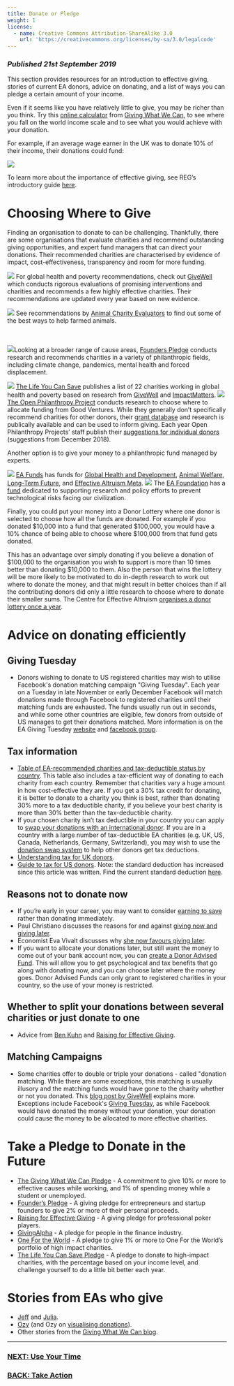 ```yaml
---
title: Donate or Pledge
weight: 1
license:
  - name: Creative Commons Attribution-ShareAlike 3.0
    url: 'https://creativecommons.org/licenses/by-sa/3.0/legalcode'
---
```

### _Published 21st September 2019_

This section provides resources for an introduction to effective giving, stories of current EA donors, advice on donating, and a list of ways you can pledge a certain amount of your income. 

Even if it seems like you have relatively little to give, you may be richer than you think. Try this <a target="_blank" href="https://www.givingwhatwecan.org/get-involved/how-rich-am-i/">online calculator</a> from <a target="_blank" href="https://www.givingwhatwecan.org/">Giving What We Can</a>, to see where you fall on the world income scale and to see what you would achieve with your donation. 

For example, if an average wage earner in the UK was to donate 10% of their income, their donations could fund:

<p class="xl_image_wrapper">
<img src="/img/gwwcimpact.png" />
</p>

To learn more about the importance of effective giving, see REG’s introductory guide <a target="_blank" href="https://reg-charity.org/effective-giving-guide/part-1/">here</a>.

# Choosing Where to Give

Finding an organisation to donate to can be challenging. Thankfully, there are some organisations that evaluate charities and recommend outstanding giving opportunities, and expert fund managers that can direct your donations. Their recommended charities are characterised by evidence of impact, cost-effectiveness, transparency and room for more funding.

<img class="small_image_block" src="/img/givewell-logo-.jpg" />
For global health and poverty recommendations, check out <a target="_blank" href="https://www.givewell.org/">GiveWell</a> which conducts rigorous evaluations of promising interventions and charities and recommends a few highly effective charities. Their recommendations are updated every year based on new evidence. 
<p></p>

<img class="small_image_block" src="/img/acelogo.png" />
See recommendations by <a target="_blank" href="https://animalcharityevaluators.org/">Animal Charity Evaluators</a> to find out some of the best ways to help farmed animals. <br><br><br>


<img class="small_image_block" src="/img/founderspledge.png" />Looking at a broader range of cause areas, <a target="_blank" href="https://founderspledge.com/research">Founders Pledge</a> conducts research and recommends charities in a variety of philanthropic fields, including climate change, pandemics, mental health and forced displacement. 

<img class="small_image_block" src="/img/tlycslogo.png" />
<a target="_blank" href="https://www.thelifeyoucansave.org/best-charities">The Life You Can Save</a> publishes a list of 22 charities working in global health and poverty based on research from <a target="_blank" href="https://www.givewell.org/">GiveWell</a> and <a target="_blank" href="https://www.impactm.org/">ImpactMatters</a>.

<img class="small_image_block" src="/img/openphillogo.png" />
<a target="_blank" href="https://www.openphilanthropy.org/">The Open Philanthropy Project</a> conducts research to choose where to allocate funding from Good Ventures. While they generally don’t specifically recommend charities for other donors, their <a target="_blank" href="https://www.openphilanthropy.org/giving/grants">grant database</a> and research is publically available and can be used to inform giving. Each year Open Philanthropy Projects’ staff publish their <a target="_blank" href="https://www.openphilanthropy.org/blog/suggestions-individual-donors-open-philanthropy-project-staff-2018">suggestions for individual donors</a> (suggestions from December 2018). 

Another option is to give your money to a philanthropic fund managed by experts. 

<img class="small_image_block" src="/img/eafunds.png" /> 
<a target="_blank" href="https://app.effectivealtruism.org/funds">EA Funds</a> has funds for <a target="_blank" href="https://app.effectivealtruism.org/funds/global-development">Global Health and Development</a>, <a target="_blank" href="https://app.effectivealtruism.org/funds/animal-welfare">Animal Welfare</a>, <a target="_blank" href="https://app.effectivealtruism.org/funds/far-future">Long-Term Future</a>, and <a target="_blank" href="https://app.effectivealtruism.org/funds/ea-community">Effective Altruism Meta</a>.

<img class="small_image_block" src="/img/eaflogo.png" />
The <a target="_blank" href="https://ea-foundation.org/">EA Foundation</a> has a <a target="_blank" href="https://ea-foundation.org/grantmaking/">fund</a> dedicated to supporting research and policy efforts to prevent technological risks facing our civilization. 

Finally, you could put your money into a Donor Lottery where one donor is selected to choose how all the funds are donated. For example if you donated $10,000 into a fund that generated $100,000, you would have a 10% chance of being able to choose where $100,000 from that fund gets donated. 

This has an advantage over simply donating if you believe a donation of $100,000 to the organisation you wish to support is more than 10 times better than donating $10,000 to them. Also the person that wins the lottery will be more likely to be motivated to do in-depth research to work out where to donate the money, and that might result in better choices than if all the contributing donors did only a little research to choose where to donate their smaller sums. The Centre for Effective Altruism <a target="_blank" href="https://app.effectivealtruism.org/lotteries">organises a donor lottery once a year</a>.

# Advice on donating efficiently

## Giving Tuesday

* Donors wishing to donate to US registered charities may wish to utilise Facebook's donation matching campaign "Giving Tuesday". Each year on a Tuesday in late November or early December Facebook will match donations made through Facebook to registered charities until their matching funds are exhausted. The funds usually run out in seconds, and while some other countries are eligible, few donors from outside of US manages to get their donations matched. More information is on the EA Giving Tuesday <a target="_blank" href="https://www.eagivingtuesday.org/">website</a> and <a target="_blank" href="https://www.facebook.com/groups/eagivingtuesday/">facebook group</a>. 


## Tax information

* <a target="_blank" href="https://donationswap.eahub.org/charities/">Table of EA-recommended charities and tax-deductible status by country</a>. This table also includes a tax-efficient way of donating to each charity from each country. Remember that charities vary a huge amount in how cost-effective they are. If you get a 30% tax credit for donating, it is better to donate to a charity you think is best, rather than donating 30% more to a tax deductible charity, if you believe your best charity is more than 30% better than the tax-deductible charity.  
* If your chosen charity isn’t tax deductible in your country you can apply to <a target="_blank" href="http://donationswap.eahub.org">swap your donations with an international donor</a>. 
  If you are in a country with a large number of tax-deductible EA charities (e.g. UK, US, Canada, Netherlands, Germany, Switzerland), you may wish to use the <a target="_blank" href="http://donationswap.eahub.org">donation swap system</a> to help other donors get tax deductions.
* <a target="_blank" href="https://forum.effectivealtruism.org/posts/tNfDWLzBMi9HnoTkE/uk-income-tax-and-donations">Understanding tax for UK donors</a>. 
* <a target="_blank" href="https://www.benkuhn.net/giving-101#be-aware-of-how-taxes-work">Guide to tax for US donors</a>. 
  Note: the standard deduction has increased since this article was written. Find the current standard deduction <a target="_blank" href="https://www.irs.gov/help/ita/how-much-is-my-standard-deduction">here</a>.  

## Reasons not to donate now

* If you’re early in your career, you may want to consider <a target="_blank" href="https://forum.effectivealtruism.org/posts/3ijnLaws7mCEogD6H/earning-to-save-give-1-save-10">earning to save</a> rather than donating immediately.
* Paul Christiano discusses the reasons for and against <a target="_blank" href="https://rationalaltruist.com/2013/03/12/giving-now-vs-later/">giving now and giving later</a>.
* Economist Eva Vivalt discusses why <a target="_blank" href="https://evavivalt.com/2019/07/give-later">she now favours giving later</a>. 
* If you want to allocate your donations later, but still want the money to come out of your bank account now, you can <a target="_blank" href="https://80000hours.org/2013/06/how-to-create-a-donor-advised-fund/">create a Donor Advised Fund</a>. This will allow you to get psychological and tax benefits that go along with donating now, and you can choose later where the money goes. Donor Advised Funds can only grant to registered charities in your country, so the use of your money is restricted.

## Whether to split your donations between several charities or just donate to one

* Advice from <a target="_blank" href="https://www.benkuhn.net/how-many-causes">Ben Kuhn</a> and <a target="_blank" href="https://reg-charity.org/to-split-or-not-to-split-part-1/">Raising for Effective Giving</a>.

## Matching Campaigns

* Some charities offer to double or triple your donations - called "donation matching. While there are some exceptions, this matching is usually illusory and the matching funds would have gone to the charity whether or not you donated. This <a target="_blank" href="https://blog.givewell.org/2011/12/15/why-you-shouldnt-let-donation-matching-affect-your-giving/">blog post by GiveWell</a> explains more. Exceptions include Facebook's <a target="_blank" href="https://www.eagivingtuesday.org/">Giving Tuesday</a>, as while Facebook would have donated the money without your donation, your donation could cause the money to be allocated to more effective charities.  

# Take a Pledge to Donate in the Future

* <a target="_blank" href="http://givingwhatwecan.org">The Giving What We Can Pledge</a> - A commitment to give 10% or more to effective causes while working, and 1% of spending money while a student or unemployed.
* <a target="_blank" href="https://founderspledge.com/">Founder’s Pledge</a> - A giving pledge for entrepreneurs and startup founders to give 2% or more of their personal proceeds.
* <a target="_blank" href="https://reg-charity.org/">Raising for Effective Giving</a> - A giving pledge for professional poker players.
* <a target="_blank" href="https://www.givingalpha.org/">GivingAlpha</a> - A pledge for people in the finance industry.
* <a target="_blank" href="https://www.1fortheworld.org/">One For the World</a> - A pledge to give 1% or more to One For the World’s portfolio of high impact charities.
* <a target="_blank" href="https://www.thelifeyoucansave.org/take-the-pledge">The Life You Can Save Pledge</a> - A pledge to donate to high-impact charities, with the percentage based on your income level, and challenge yourself to do a little bit better each year. 

# Stories from EAs who give

* <a target="_blank" href="https://www.jefftk.com/news/giving">Jeff</a> and <a target="_blank" href="http://www.givinggladly.com/2013/06/whats-it-like-to-give-half.html">Julia</a>.
* <a target="_blank" href="https://thingofthings.wordpress.com/2019/02/25/why-im-an-ea/">Ozy</a> (and Ozy on <a target="_blank" href="https://thingofthings.wordpress.com/2019/05/22/visualizing-donations/">visualising donations</a>).
* Other stories from the <a target="_blank" href="https://www.givingwhatwecan.org/blog/">Giving What We Can blog</a>.


<hr> 

### [NEXT: Use Your Time](/take_action/use-your-time/)

### [BACK: Take Action](/take-action/)
